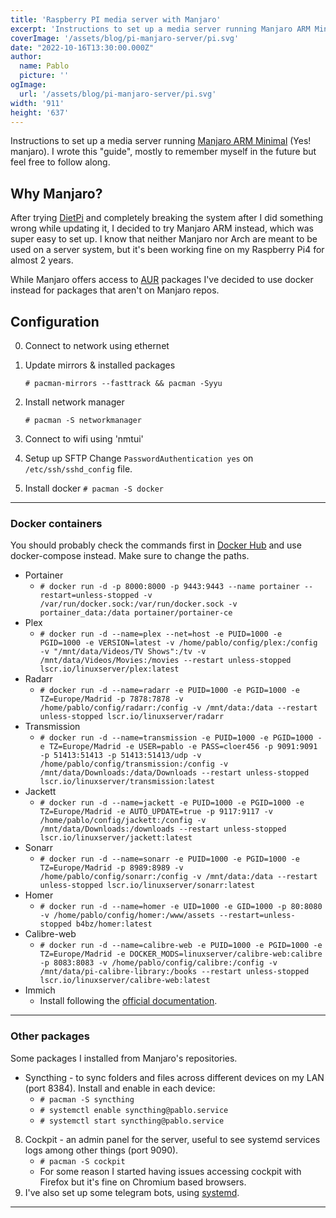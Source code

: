 ```yaml
---
title: 'Raspberry PI media server with Manjaro'
excerpt: 'Instructions to set up a media server running Manjaro ARM Minimal (Yes! manjaro). I wrote this "guide", mostly to remember myself in the future but feel free to follow along....'
coverImage: '/assets/blog/pi-manjaro-server/pi.svg'
date: "2022-10-16T13:30:00.000Z"
author:
  name: Pablo
  picture: ''
ogImage:
  url: '/assets/blog/pi-manjaro-server/pi.svg'
width: '911'
height: '637'
---
```


Instructions to set up a media server running [Manjaro ARM Minimal](https://manjaro.org/download/) (Yes! manjaro). I wrote this "guide", mostly to remember myself in the future but feel free to follow along.

## Why Manjaro?
After trying [DietPi](https://dietpi.com/) and completely breaking the system after I did something wrong while updating it, I decided to try Manjaro ARM instead, which was super easy to set up. I know that neither Manjaro nor Arch are meant to be used on a server system, but it's been working fine on my Raspberry Pi4 for almost 2 years.

While Manjaro offers access to [AUR](https://aur.archlinux.org/) packages I've decided to use docker instead for packages that aren't on Manjaro repos.

## Configuration

0. Connect to network using ethernet

1. Update mirrors & installed packages

	`# pacman-mirrors --fasttrack && pacman -Syyu`

2. Install network manager

	`# pacman -S networkmanager`

3. Connect to wifi using 'nmtui'

4. Setup up SFTP
	Change `PasswordAuthentication yes` on `/etc/ssh/sshd_config` file.

5. Install docker
	`# pacman -S docker`
* * *
### Docker containers

You should probably check the commands first in [Docker Hub](https://hub.docker.com/) and use docker-compose instead. Make sure to change the paths.

- Portainer
	- `# docker run -d -p 8000:8000 -p 9443:9443 --name portainer --restart=unless-stopped -v /var/run/docker.sock:/var/run/docker.sock -v portainer_data:/data portainer/portainer-ce`
- Plex
	- `# docker run -d --name=plex --net=host -e PUID=1000 -e PGID=1000 -e VERSION=latest -v /home/pablo/config/plex:/config -v "/mnt/data/Videos/TV Shows":/tv -v /mnt/data/Videos/Movies:/movies --restart unless-stopped lscr.io/linuxserver/plex:latest`
- Radarr
	- `# docker run -d --name=radarr -e PUID=1000 -e PGID=1000 -e TZ=Europe/Madrid -p 7878:7878 -v /home/pablo/config/radarr:/config -v /mnt/data:/data --restart unless-stopped lscr.io/linuxserver/radarr`
- Transmission
	- `# docker run -d --name=transmission -e PUID=1000 -e PGID=1000 -e TZ=Europe/Madrid -e USER=pablo -e PASS=cloer456 -p 9091:9091 -p 51413:51413 -p 51413:51413/udp -v /home/pablo/config/transmission:/config -v /mnt/data/Downloads:/data/Downloads --restart unless-stopped lscr.io/linuxserver/transmission:latest`
- Jackett
	- `# docker run -d --name=jackett -e PUID=1000 -e PGID=1000 -e TZ=Europe/Madrid -e AUTO_UPDATE=true -p 9117:9117 -v /home/pablo/config/jackett:/config -v /mnt/data/Downloads:/downloads --restart unless-stopped lscr.io/linuxserver/jackett:latest`
- Sonarr
	- `# docker run -d --name=sonarr -e PUID=1000 -e PGID=1000 -e TZ=Europe/Madrid -p 8989:8989 -v /home/pablo/config/sonarr:/config -v /mnt/data:/data --restart unless-stopped lscr.io/linuxserver/sonarr:latest`
- Homer
	- `# docker run -d --name=homer -e UID=1000 -e GID=1000 -p 80:8080 -v /home/pablo/config/homer:/www/assets --restart=unless-stopped b4bz/homer:latest`
- Calibre-web
	- `# docker run -d --name=calibre-web -e PUID=1000 -e PGID=1000 -e TZ=Europe/Madrid -e DOCKER_MODS=linuxserver/calibre-web:calibre -p 8083:8083 -v /home/pablo/config/calibre:/config -v /mnt/data/pi-calibre-library:/books --restart unless-stopped lscr.io/linuxserver/calibre-web:latest`
- Immich
	- Install following the [official documentation](https://github.com/immich-app/immich#custom-installation-recommended).

* * *
### Other packages
Some packages I installed from Manjaro's repositories.

- Syncthing - to sync folders and files across different devices on my LAN (port 8384).
	Install and enable in each device:
	- `# pacman -S syncthing`
	- `# systemctl enable syncthing@pablo.service`
	- `# systemctl start syncthing@pablo.service`
8. Cockpit - an admin panel for the server, useful to see systemd services logs among other things (port 9090).
	- `# pacman -S cockpit`
	- For some reason I started having issues accessing cockpit with Firefox but it's fine on Chromium based browsers.
9. I've also set up some telegram bots, using [systemd](https://unixcop.com/how-to-create-a-systemd-service-in-linux/).

* * *
